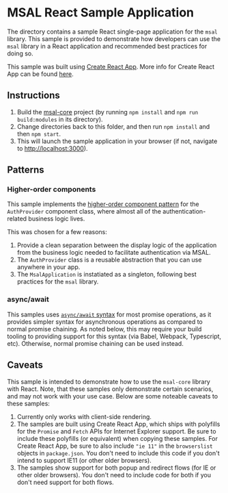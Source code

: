# MSAL React Sample Application

The directory contains a sample React single-page application for the `msal` library. This sample is provided to demonstrate how developers can use the `msal` library in a React application and recommended best practices for doing so.

This sample was built using [Create React App](https://github.com/facebook/create-react-app). More info for Create React App can be found [here](./CRA_README.md).

## Instructions

1. Build the [msal-core](../../) project (by running `npm install` and `npm run build:modules` in its directory).
2. Change directories back to this folder, and then run `npm install` and then `npm start`.
3. This will launch the sample application in your browser (if not, navigate to [http://localhost:3000](http://localhost:3000)).

## Patterns

### Higher-order components

This sample implements the [higher-order component pattern](https://reactjs.org/docs/higher-order-components.html) for the `AuthProvider` component class, where almost all of the authentication-related business logic lives.

This was chosen for a few reasons:

1. Provide a clean separation between the display logic of the application from the business logic needed to facilitate authentication via MSAL.
2. The `AuthProvider` class is a reusable abstraction that you can use anywhere in your app.
3. The `MsalApplication` is instatiated as a singleton, following best practices for the `msal` library.

### async/await

This samples uses [`async/await` syntax](https://developer.mozilla.org/en-US/docs/Web/JavaScript/Reference/Statements/async_function) for most promise operations, as it provides simpler syntax for asynchronous operations as compared to normal promise chaining. As noted below, this may require your build tooling to providing support for this syntax (via Babel, Webpack, Typescript, etc). Otherwise, normal promise chaining can be used instead.

## Caveats

This sample is intended to demonstrate how to use the `msal-core` library with React. Note, that these samples only demonstrate certain scenarios, and may not work with your use case. Below are some noteable caveats to these samples:

1. Currently only works with client-side rendering.
2. The samples are built using Create React App, which ships with polyfills for the `Promise` and `Fetch` APIs for Internet Explorer support. Be sure to include these polyfills (or equivalent) when copying these samples. For Create React App, be sure to also include `"ie 11"` in the `browserslist` objects in `package.json`. You don't need to include this code if you don't intend to support IE11 (or other older browsers).
3. The samples show support for both popup and redirect flows (for IE or other older browsers). You don't need to include code for both if you don't need support for both flows.
